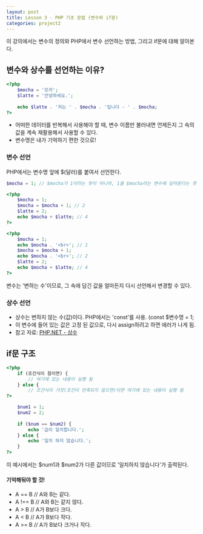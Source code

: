```yaml
---
layout: post
title: Lesson 3 - PHP 기초 문법 (변수와 if문) 
categories: project2
---
```


이 강의에서는 변수의 정의와 PHP에서 변수 선언하는 방법, 그리고 if문에 대해 알아본다.

## 변수와 상수를 선언하는 이유?
~~~php
<?php
	$mocha = '모카';
	$latte = '안녕하세요.';
	
	echo $latte . '저는 ' . $mocha . '입니다 - ' . $mocha;
?>
~~~
* 어떠한 데이터를 반복해서 사용해야 할 때, 변수 이름만 불러내면 언제든지 그 속의 값을 계속 재활용해서 사용할 수 있다.
* 변수명은 내가 기억하기 편한 것으로!

### 변수 선언
PHP에서는 변수명 앞에 $(달러)를 붙여서 선언한다.
~~~php
$mocha = 1; // $mocha가 1이라는 뜻이 아니라, 1을 $mocha라는 변수에 담아둔다는 뜻
~~~

~~~php
<?php
	$mocha = 1;
	$mocha = $mocha + 1; // 2
	$latte = 2;
	echo $mocha + $latte; // 4
?>
~~~

~~~php
<?php
	$mocha = 1;
	echo $mocha . '<br>'; // 1
	$mocha = $mocha + 1;
	echo $mocha . '<br>'; // 2
	$latte = 2;
	echo $mocha + $latte; // 4
?>
~~~

변수는 '변하는 수'이므로, 그 속에 담긴 값을 얼마든지 다시 선언해서 변경할 수 있다. 

### 상수 선언
* 상수는 변하지 않는 수(값)이다. PHP에서는 'const'를 사용. (const $변수명 = 1;
* 이 변수에 들어 있는 값은 고정 된 값으로, 다시 assign하려고 하면 에러가 나게 됨.
* 참고 자료: [PHP.NET - 상수](http://php.net/manual/kr/language.constants.php "PHP")



## if문 구조
~~~php
<?php
	if (조건식이 참이면) {
		// 여기에 있는 내용이 실행 됨
	} else {
		// 조건식이 거짓(조건이 만족되지 않으면)이면 여기에 있는 내용이 실행 됨
?>
~~~
~~~php
	$num1 = 1;
	$num2 = 2;
	
	if ($num == $num2) {
		echo '값이 일치합니다.';
	} else {
		echo '일치 하지 않습니다.';
	}
?>
~~~
이 예시에서는 $num1과 $num2가 다른 값이므로 '일치하지 않습니다'가 출력된다.

#### 기억해둬야 할 것!
* A == B // A와 B는 같다.
* A !== B // A와 B는 같지 않다.
* A > B // A가 B보다 크다.
* A < B // A가 B보다 작다.
* A >= B // A가 B보다 크거나 작다.
